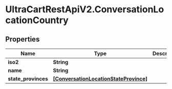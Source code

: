 # UltraCartRestApiV2.ConversationLocationCountry

## Properties

Name | Type | Description | Notes
------------ | ------------- | ------------- | -------------
**iso2** | **String** |  | [optional] 
**name** | **String** |  | [optional] 
**state_provinces** | [**[ConversationLocationStateProvince]**](ConversationLocationStateProvince.md) |  | [optional] 


